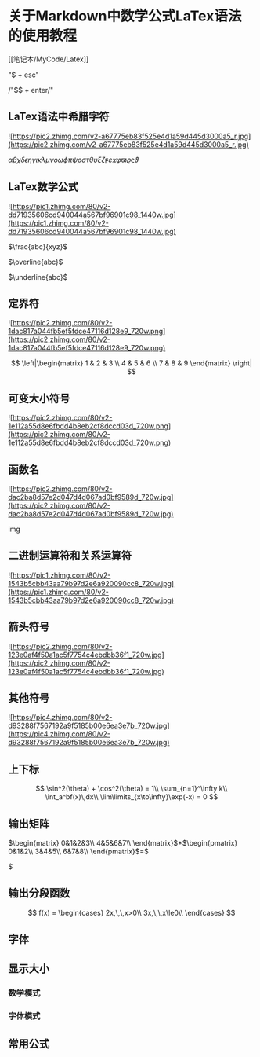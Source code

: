 # 关于Markdown中数学公式LaTex语法的使用教程
[[笔记本/MyCode/Latex]]

"$ + esc"

/"$$ + enter/"

## LaTex语法中希腊字符

![https://pic2.zhimg.com/v2-a67775eb83f525e4d1a59d445d3000a5_r.jpg](https://pic2.zhimg.com/v2-a67775eb83f525e4d1a59d445d3000a5_r.jpg)

*αβχδϵηγικλμνoωϕπψρστθυξζ*ϝ*ε*𝜘*φ*ϖ𝜚ς*ϑ*

## LaTex数学公式

![https://pic1.zhimg.com/80/v2-dd71935606cd940044a567bf96901c98_1440w.jpg](https://pic1.zhimg.com/80/v2-dd71935606cd940044a567bf96901c98_1440w.jpg)

$\frac{abc}{xyz}$

$\overline{abc}$

$\underline{abc}$

## 定界符

![https://pic2.zhimg.com/80/v2-1dac817a044fb5ef5fdce47116d128e9_720w.png](https://pic2.zhimg.com/80/v2-1dac817a044fb5ef5fdce47116d128e9_720w.png)

$$
\left|\begin{matrix}
    1 & 2 & 3 \\
    4 & 5 & 6 \\
    7 & 8 & 9
   \end{matrix} \right|
$$

## 可变大小符号

![https://pic2.zhimg.com/80/v2-1e112a55d8e6fbdd4b8eb2cf8dccd03d_720w.png](https://pic2.zhimg.com/80/v2-1e112a55d8e6fbdd4b8eb2cf8dccd03d_720w.png)

## 函数名

![https://pic2.zhimg.com/80/v2-dac2ba8d57e2d047d4d067ad0bf9589d_720w.jpg](https://pic2.zhimg.com/80/v2-dac2ba8d57e2d047d4d067ad0bf9589d_720w.jpg)

img

## 二进制运算符和关系运算符

![https://pic1.zhimg.com/80/v2-1543b5cbb43aa79b97d2e6a920090cc8_720w.jpg](https://pic1.zhimg.com/80/v2-1543b5cbb43aa79b97d2e6a920090cc8_720w.jpg)

## 箭头符号

![https://pic2.zhimg.com/80/v2-123e0af4f50a1ac5f7754c4ebdbb36f1_720w.jpg](https://pic2.zhimg.com/80/v2-123e0af4f50a1ac5f7754c4ebdbb36f1_720w.jpg)

## 其他符号

![https://pic4.zhimg.com/80/v2-d93288f7567192a9f5185b00e6ea3e7b_720w.jpg](https://pic4.zhimg.com/80/v2-d93288f7567192a9f5185b00e6ea3e7b_720w.jpg)

## 上下标

$$
\sin^2(\theta) + \cos^2(\theta) = 1\\
 \sum_{n=1}^\infty k\\
 \int_a^bf(x)\,dx\\
 \lim\limits_{x\to\infty}\exp(-x) = 0
$$

## 输出矩阵

$\begin{matrix} 0&1&2&3\\ 4&5&6&7\\ \end{matrix}$*$\begin{pmatrix}  0&1&2\\  3&4&5\\  6&7&8\\  \end{pmatrix}$=$

$

## 输出分段函数

$$
f(x) = 
 \begin{cases}
 2x,\,\,x>0\\
 3x,\,\,x\le0\\
 \end{cases}
$$

## 字体

## 显示大小

### 数学模式

### 字体模式

## 常用公式